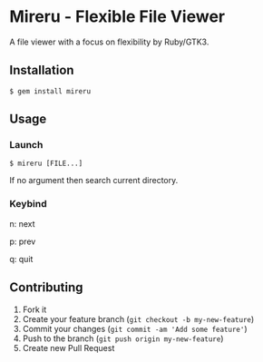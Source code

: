 # Mireru - Flexible File Viewer

A file viewer with a focus on flexibility by Ruby/GTK3.

## Installation

    $ gem install mireru

## Usage

### Launch

    $ mireru [FILE...]

If no argument then search current directory.

### Keybind

n: next

p: prev

q: quit

## Contributing

1. Fork it
2. Create your feature branch (`git checkout -b my-new-feature`)
3. Commit your changes (`git commit -am 'Add some feature'`)
4. Push to the branch (`git push origin my-new-feature`)
5. Create new Pull Request
